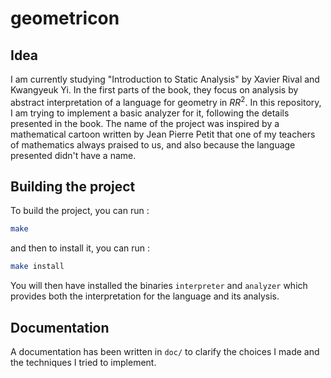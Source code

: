 # geometricon

## Idea

I am currently studying "Introduction to Static Analysis" by Xavier Rival and Kwangyeuk Yi. In the first parts of the book, they focus on analysis by abstract interpretation of a language for geometry in $RR^2$. In this repository, I am trying to implement a basic analyzer for it, following the details presented in the book.
The name of the project was inspired by a mathematical cartoon written by Jean Pierre Petit that one of my teachers of mathematics always praised to us, and also because the language presented didn't have a name.

## Building the project

To build the project, you can run :
```sh
make
```
and then to install it, you can run :
```sh
make install
```
You will then have installed the binaries `interpreter` and `analyzer` which provides both the interpretation for the language and its analysis.

## Documentation

A documentation has been written in `doc/` to clarify the choices I made and the techniques I tried to implement.